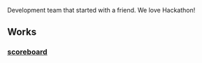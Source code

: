 <!-- # kankodori.dev -->

Development team that started with a friend.
We love Hackathon!

## Works
### [scoreboard](./apps/scoreboard.md)
